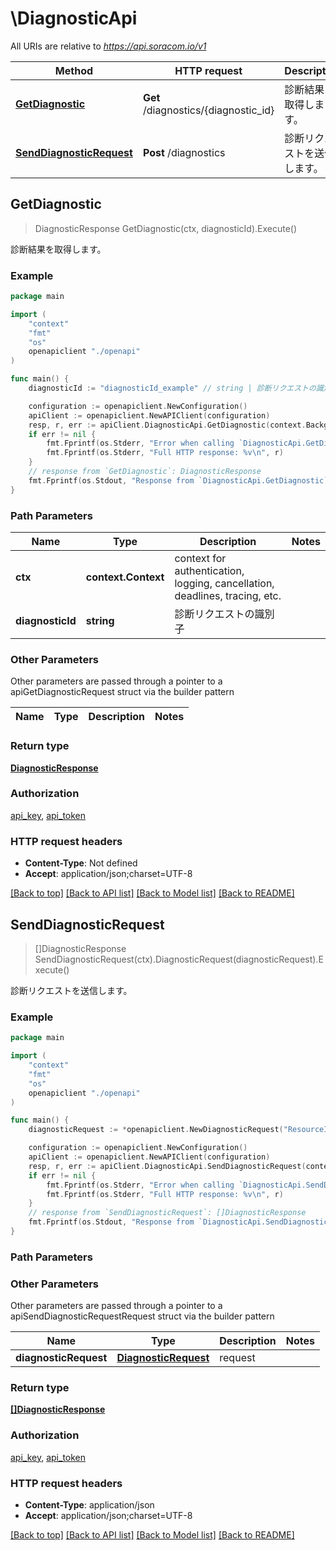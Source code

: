 # \DiagnosticApi

All URIs are relative to *https://api.soracom.io/v1*

Method | HTTP request | Description
------------- | ------------- | -------------
[**GetDiagnostic**](DiagnosticApi.md#GetDiagnostic) | **Get** /diagnostics/{diagnostic_id} | 診断結果を取得します。
[**SendDiagnosticRequest**](DiagnosticApi.md#SendDiagnosticRequest) | **Post** /diagnostics | 診断リクエストを送信します。



## GetDiagnostic

> DiagnosticResponse GetDiagnostic(ctx, diagnosticId).Execute()

診断結果を取得します。



### Example

```go
package main

import (
    "context"
    "fmt"
    "os"
    openapiclient "./openapi"
)

func main() {
    diagnosticId := "diagnosticId_example" // string | 診断リクエストの識別子

    configuration := openapiclient.NewConfiguration()
    apiClient := openapiclient.NewAPIClient(configuration)
    resp, r, err := apiClient.DiagnosticApi.GetDiagnostic(context.Background(), diagnosticId).Execute()
    if err != nil {
        fmt.Fprintf(os.Stderr, "Error when calling `DiagnosticApi.GetDiagnostic``: %v\n", err)
        fmt.Fprintf(os.Stderr, "Full HTTP response: %v\n", r)
    }
    // response from `GetDiagnostic`: DiagnosticResponse
    fmt.Fprintf(os.Stdout, "Response from `DiagnosticApi.GetDiagnostic`: %v\n", resp)
}
```

### Path Parameters


Name | Type | Description  | Notes
------------- | ------------- | ------------- | -------------
**ctx** | **context.Context** | context for authentication, logging, cancellation, deadlines, tracing, etc.
**diagnosticId** | **string** | 診断リクエストの識別子 | 

### Other Parameters

Other parameters are passed through a pointer to a apiGetDiagnosticRequest struct via the builder pattern


Name | Type | Description  | Notes
------------- | ------------- | ------------- | -------------


### Return type

[**DiagnosticResponse**](DiagnosticResponse.md)

### Authorization

[api_key](../README.md#api_key), [api_token](../README.md#api_token)

### HTTP request headers

- **Content-Type**: Not defined
- **Accept**: application/json;charset=UTF-8

[[Back to top]](#) [[Back to API list]](../README.md#documentation-for-api-endpoints)
[[Back to Model list]](../README.md#documentation-for-models)
[[Back to README]](../README.md)


## SendDiagnosticRequest

> []DiagnosticResponse SendDiagnosticRequest(ctx).DiagnosticRequest(diagnosticRequest).Execute()

診断リクエストを送信します。



### Example

```go
package main

import (
    "context"
    "fmt"
    "os"
    openapiclient "./openapi"
)

func main() {
    diagnosticRequest := *openapiclient.NewDiagnosticRequest("ResourceId_example", "ResourceType_example", "Service_example") // DiagnosticRequest | request

    configuration := openapiclient.NewConfiguration()
    apiClient := openapiclient.NewAPIClient(configuration)
    resp, r, err := apiClient.DiagnosticApi.SendDiagnosticRequest(context.Background()).DiagnosticRequest(diagnosticRequest).Execute()
    if err != nil {
        fmt.Fprintf(os.Stderr, "Error when calling `DiagnosticApi.SendDiagnosticRequest``: %v\n", err)
        fmt.Fprintf(os.Stderr, "Full HTTP response: %v\n", r)
    }
    // response from `SendDiagnosticRequest`: []DiagnosticResponse
    fmt.Fprintf(os.Stdout, "Response from `DiagnosticApi.SendDiagnosticRequest`: %v\n", resp)
}
```

### Path Parameters



### Other Parameters

Other parameters are passed through a pointer to a apiSendDiagnosticRequestRequest struct via the builder pattern


Name | Type | Description  | Notes
------------- | ------------- | ------------- | -------------
 **diagnosticRequest** | [**DiagnosticRequest**](DiagnosticRequest.md) | request | 

### Return type

[**[]DiagnosticResponse**](DiagnosticResponse.md)

### Authorization

[api_key](../README.md#api_key), [api_token](../README.md#api_token)

### HTTP request headers

- **Content-Type**: application/json
- **Accept**: application/json;charset=UTF-8

[[Back to top]](#) [[Back to API list]](../README.md#documentation-for-api-endpoints)
[[Back to Model list]](../README.md#documentation-for-models)
[[Back to README]](../README.md)

